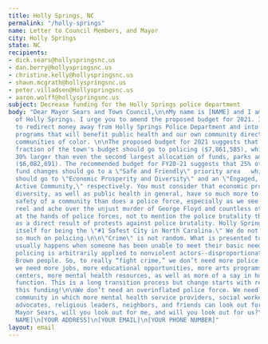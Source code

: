 ```yaml
---
title: Holly Springs, NC
permalink: "/holly-springs"
name: Letter to Council Members, and Mayor
city: Holly Springs
state: NC
recipients:
- dick.sears@hollyspringsnc.us
- dan.berry@hollyspringsnc.us
- christine.kelly@hollyspringsnc.us
- shaun.mcgrath@hollyspringsnc.us
- peter.villadsen@Hollyspringsnc.us
- aaron.wolff@hollyspringsnc.us
subject: Decrease funding for the Holly Springs police department
body: "Dear Mayor Sears and Town Council,\n\nMy name is [NAME] and I am a resident
  of Holly Springs. I urge you to amend the proposed budget for 2021. I would like
  to redirect money away from Holly Springs Police Department and into social service
  programs that will benefit public health and our own community directly, especially
  communities of color. \n\nThe proposed budget for 2021 suggests that the largest
  fraction of the town's budget should go to policing ($7,861,585), which is nearly
  30% larger than even the second largest allocation of funds, parks and recreation
  ($6,082,691). The recommended budget for FY20-21 suggests that 25% of the general
  fund changes should go to a \"Safe and Friendly\" priority area   while only 2%
  should go to \"Economic Prosperity and Diversity\" and an \"Engaged, Healthy, and
  Active Community,\" respectively. You must consider that economic prosperity and
  diversity, as well as public health in general, have so much more to do with the
  safety of a community than does a police force, especially as we see our nation
  reel and ache over the unjust murder of George Floyd and countless other black Americans
  at the hands of police forces, not to mention the police brutality that has   ensued
  as a direct result of protests against police brutality. Holly Springs already applauds
  itself for being the \"#1 Safest City in North Carolina.\" We do not need to spend
  so much on policing.\n\n\"Crime\" is not random. What is presented to us as \"crime\"
  usually happens when someone has been unable to meet their basic needs, or when
  policing is arbitrarily applied to nonviolent actors--disproportionately Black and
  Brown people. So, to really “fight crime,” we don’t need more police officers -
  we need more jobs, more educational opportunities, more arts programs, more community
  centers, more mental health resources, as well as more of a say in how our own communities
  function. This is a long transition process but change starts with reallocating
  this funding!\n\nWe don’t need an overinflated police force. We need to create a
  community in which more mental health service providers, social workers, victim/survivor
  advocates, religious leaders, neighbors, and friends can look out for one another.
  Mayor Sears, will you look out for me, and will you look out for us?\n\nThank you,\n[YOUR
  NAME]\n[YOUR ADDRESS]\n[YOUR EMAIL]\n[YOUR PHONE NUMBER]"
layout: email
---
```


